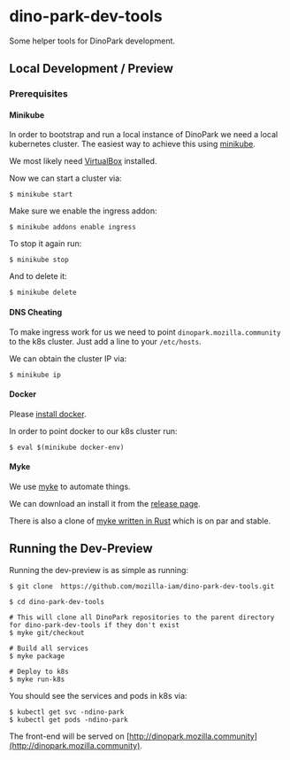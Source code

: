 # dino-park-dev-tools
Some helper tools for DinoPark development.

## Local Development / Preview

### Prerequisites

#### Minikube

In order to bootstrap and run a local instance of DinoPark we need a local kubernetes cluster.
The easiest way to achieve this using [minikube](https://github.com/kubernetes/minikube).

We most likely need [VirtualBox](https://www.virtualbox.org/wiki/Downloads) installed.

Now we can start a cluster via:
```
$ minikube start
```

Make sure we enable the ingress addon:
```
$ minikube addons enable ingress
```

To stop it again run:
```
$ minikube stop
```

And to delete it:
```
$ minikube delete
```

#### DNS Cheating

To make ingress work for us we need to point `dinopark.mozilla.community` to the k8s cluster.
Just add a line to your `/etc/hosts`.

We can obtain the cluster IP via:
```
$ minikube ip
```

#### Docker

Please [install docker](https://docs.docker.com/install/).

In order to point docker to our k8s cluster run:
```
$ eval $(minikube docker-env)
```

#### Myke

We use [myke](https://github.com/goeuro/myke) to automate things.

We can download an install it from the [release page](https://github.com/goeuro/myke/releases).

There is also a clone of [myke written in Rust](https://github.com/fiji-flo/myke/releases) which is on par and stable.


## Running the Dev-Preview

Running the dev-preview is as simple as running:
```
$ git clone  https://github.com/mozilla-iam/dino-park-dev-tools.git

$ cd dino-park-dev-tools

# This will clone all DinoPark repositories to the parent directory for dino-park-dev-tools if they don't exist
$ myke git/checkout 

# Build all services
$ myke package

# Deploy to k8s
$ myke run-k8s
```

You should see the services and pods in k8s via:
```
$ kubectl get svc -ndino-park
$ kubectl get pods -ndino-park
```

The front-end will be served on [http://dinopark.mozilla.community](http://dinopark.mozilla.community).
